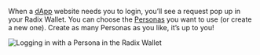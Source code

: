 When a [dApp](?glossaryAnchor=dapp) website needs you to login, you’ll see a request pop up in your Radix Wallet. You can choose the [Personas](?glossaryAnchor=personas) you want to use (or create a new one). Create as many Personas as you like, it’s up to you!

![Logging in with a Persona in the Radix Wallet](/quests-images/key/2.1-KeyImage_ConnectQuest.webp)
